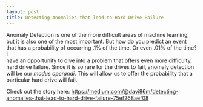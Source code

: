 ```yaml
---
layout: post
title: Detecting Anomalies that lead to Hard Drive Failure
--- 
```


Anomaly Detection is one of the more difficult areas of machine learning, but it is also one of the most important.
But how do you predict an event that has a probability of occurring .1% of the time. Or even .01% of the time? I  
have an opportunity to dive into a problem that offers even more difficulty, hard drive failure.
Since it is so rare for the drives to fail, anomaly detection will be our *modus operandi*.
This will allow us to offer the probability that a particular hard drive will fail. 

Check out the story here: https://medium.com/@davi86m/detecting-anomalies-that-lead-to-hard-drive-failure-75ef268aef08
